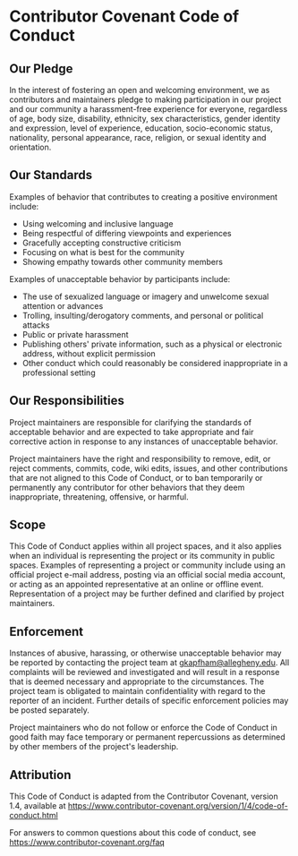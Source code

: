 # Contributor Covenant Code of Conduct

## Our Pledge

In the interest of fostering an open and welcoming environment, we as
contributors and maintainers pledge to making participation
in our project and our community a harassment-free experience for everyone,
regardless of age, body size, disability, ethnicity,
sex characteristics, gender identity and expression, level of experience,
education, socio-economic status, nationality, personal
appearance, race, religion, or sexual identity and orientation.

## Our Standards

Examples of behavior that contributes to creating a positive
environment include:

- Using welcoming and inclusive language
- Being respectful of differing viewpoints and experiences
- Gracefully accepting constructive criticism
- Focusing on what is best for the community
- Showing empathy towards other community members

Examples of unacceptable behavior by participants include:

- The use of sexualized language or imagery and unwelcome
sexual attention or advances
- Trolling, insulting/derogatory comments, and personal or political attacks
- Public or private harassment
- Publishing others' private information, such as a physical or electronic address,
without explicit permission
- Other conduct which could reasonably be considered inappropriate in a
professional setting

## Our Responsibilities

Project maintainers are responsible for clarifying the standards of acceptable
behavior and are expected to take appropriate
and fair corrective action in response to any instances of unacceptable behavior.

Project maintainers have the right and responsibility to remove, edit, or reject
comments, commits, code, wiki edits, issues,
and other contributions that are not aligned to this Code of Conduct, or to ban
temporarily or permanently any contributor
for other behaviors that they deem inappropriate, threatening, offensive, or harmful.

## Scope

This Code of Conduct applies within all project spaces, and it also applies when
an individual is representing the project
or its community in public spaces. Examples of representing a project or community
include using an official project e-mail
address, posting via an official social media account, or acting as an appointed
representative at an online or offline event.
Representation of a project may be further defined and clarified by project maintainers.

## Enforcement

Instances of abusive, harassing, or otherwise unacceptable behavior may be reported
by contacting the project team at
gkapfham@allegheny.edu. All complaints will be reviewed and investigated and will
result in a response that is deemed
necessary and appropriate to the circumstances. The project team is obligated to
maintain confidentiality with regard
to the reporter of an incident. Further details of specific enforcement policies
may be posted separately.

Project maintainers who do not follow or enforce the Code of Conduct in good faith
may face temporary or permanent
repercussions as determined by other members of the project's leadership.

## Attribution

This Code of Conduct is adapted from the Contributor Covenant, version 1.4, available 
at https://www.contributor-covenant.org/version/1/4/code-of-conduct.html

For answers to common questions about this code of conduct,
see https://www.contributor-covenant.org/faq
